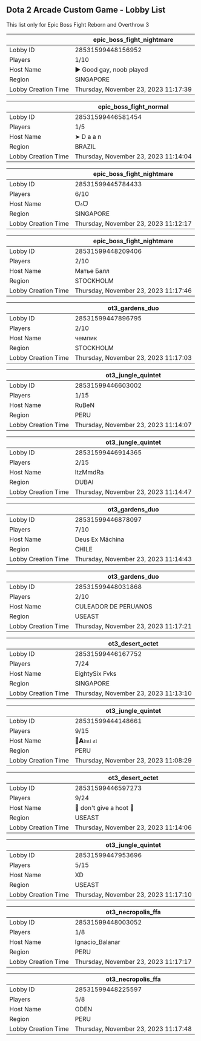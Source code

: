 ## Dota 2 Arcade Custom Game - Lobby List

This list only for Epic Boss Fight Reborn and Overthrow 3

|  | epic_boss_fight_nightmare |
| ------ | ------ |
| Lobby ID | 28531599448156952 |
| Players | 1/10 |
| Host Name | ► Good gay, noob played |
| Region | SINGAPORE |
| Lobby Creation Time | Thursday, November 23, 2023 11:17:39 |


|  | epic_boss_fight_normal |
| ------ | ------ |
| Lobby ID | 28531599446581454 |
| Players | 1/5 |
| Host Name | ➤ D a a n |
| Region | BRAZIL |
| Lobby Creation Time | Thursday, November 23, 2023 11:14:04 |


|  | epic_boss_fight_nightmare |
| ------ | ------ |
| Lobby ID | 28531599445784433 |
| Players | 6/10 |
| Host Name | ᗜ▵ᗜ |
| Region | SINGAPORE |
| Lobby Creation Time | Thursday, November 23, 2023 11:12:17 |


|  | epic_boss_fight_nightmare |
| ------ | ------ |
| Lobby ID | 28531599448209406 |
| Players | 2/10 |
| Host Name | Матье Балл |
| Region | STOCKHOLM |
| Lobby Creation Time | Thursday, November 23, 2023 11:17:46 |


|  | ot3_gardens_duo |
| ------ | ------ |
| Lobby ID | 28531599447896795 |
| Players | 2/10 |
| Host Name | чемпик |
| Region | STOCKHOLM |
| Lobby Creation Time | Thursday, November 23, 2023 11:17:03 |


|  | ot3_jungle_quintet |
| ------ | ------ |
| Lobby ID | 28531599446603002 |
| Players | 1/15 |
| Host Name | RuBeN |
| Region | PERU |
| Lobby Creation Time | Thursday, November 23, 2023 11:14:07 |


|  | ot3_jungle_quintet |
| ------ | ------ |
| Lobby ID | 28531599446914365 |
| Players | 2/15 |
| Host Name | ItzMmdRa |
| Region | DUBAI |
| Lobby Creation Time | Thursday, November 23, 2023 11:14:47 |


|  | ot3_gardens_duo |
| ------ | ------ |
| Lobby ID | 28531599446878097 |
| Players | 7/10 |
| Host Name | Deus Ex Máchina |
| Region | CHILE |
| Lobby Creation Time | Thursday, November 23, 2023 11:14:43 |


|  | ot3_gardens_duo |
| ------ | ------ |
| Lobby ID | 28531599448031868 |
| Players | 2/10 |
| Host Name | CULEADOR DE PERUANOS |
| Region | USEAST |
| Lobby Creation Time | Thursday, November 23, 2023 11:17:21 |


|  | ot3_desert_octet |
| ------ | ------ |
| Lobby ID | 28531599446167752 |
| Players | 7/24 |
| Host Name | EightySix Fvks |
| Region | SINGAPORE |
| Lobby Creation Time | Thursday, November 23, 2023 11:13:10 |


|  | ot3_jungle_quintet |
| ------ | ------ |
| Lobby ID | 28531599444148661 |
| Players | 9/15 |
| Host Name | 🌸𝗔𝔦𝔪𝔦 𝔞𝔦 |
| Region | PERU |
| Lobby Creation Time | Thursday, November 23, 2023 11:08:29 |


|  | ot3_desert_octet |
| ------ | ------ |
| Lobby ID | 28531599446597273 |
| Players | 9/24 |
| Host Name | 🦉 don't give a hoot 🦉 |
| Region | USEAST |
| Lobby Creation Time | Thursday, November 23, 2023 11:14:06 |


|  | ot3_jungle_quintet |
| ------ | ------ |
| Lobby ID | 28531599447953696 |
| Players | 5/15 |
| Host Name | XD |
| Region | USEAST |
| Lobby Creation Time | Thursday, November 23, 2023 11:17:10 |


|  | ot3_necropolis_ffa |
| ------ | ------ |
| Lobby ID | 28531599448003052 |
| Players | 1/8 |
| Host Name | Ignacio_Balanar |
| Region | PERU |
| Lobby Creation Time | Thursday, November 23, 2023 11:17:17 |


|  | ot3_necropolis_ffa |
| ------ | ------ |
| Lobby ID | 28531599448225597 |
| Players | 5/8 |
| Host Name | ODEN |
| Region | PERU |
| Lobby Creation Time | Thursday, November 23, 2023 11:17:48 |


